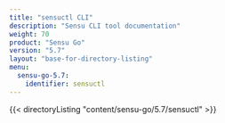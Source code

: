 ```yaml
---
title: "sensuctl CLI"
description: "Sensu CLI tool documentation"
weight: 70
product: "Sensu Go"
version: "5.7"
layout: "base-for-directory-listing"
menu:
  sensu-go-5.7:
    identifier: sensuctl
---
```


{{< directoryListing "content/sensu-go/5.7/sensuctl" >}}
